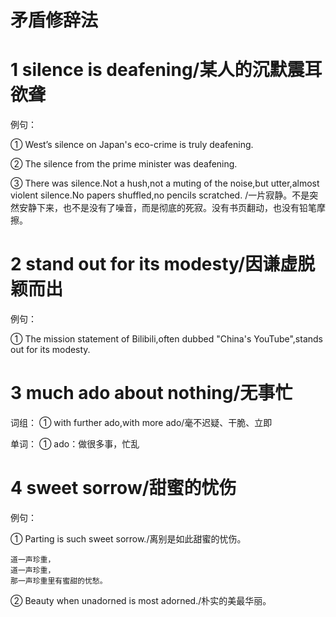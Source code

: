矛盾修辞法
===

# 1 silence is deafening/某人的沉默震耳欲聋

例句：

① West’s silence on Japan's eco-crime is truly deafening.

② The silence from the prime minister was deafening.

③ There was silence.Not a hush,not a muting of the noise,but utter,almost violent silence.No papers shuffled,no pencils scratched.
/一片寂静。不是突然安静下来，也不是没有了噪音，而是彻底的死寂。没有书页翻动，也没有铅笔摩擦。

# 2 stand out for its modesty/因谦虚脱颖而出

例句：

① The mission statement of Bilibili,often dubbed "China's YouTube",stands out for its modesty.

# 3 much ado about nothing/无事忙

词组：
① with further ado,with more ado/毫不迟疑、干脆、立即

单词：
① ado：做很多事，忙乱

# 4 sweet sorrow/甜蜜的忧伤

例句：

① Parting is such sweet sorrow./离别是如此甜蜜的忧伤。

    道一声珍重，
    道一声珍重，
    那一声珍重里有蜜甜的忧愁。

② Beauty when unadorned is most adorned./朴实的美最华丽。






